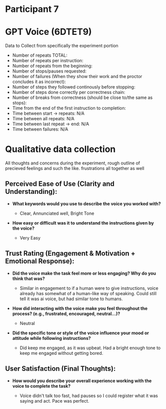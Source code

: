 # Participant 7

# GPT Voice (6DTET9)

Data to Collect from specifically the experiment portion

- Number of repeats TOTAL:
- Number of repeats per instruction:
- Number of repeats from the beginning:
- Number of stops/pauses requested:
- Number of failures (When they show their work and the proctor concludes it as incorrect):
- Number of steps they followed continously before stopping:
- Number of steps done correctly per correctness chain:
- Number of breaks from correctness (should be close to/the same as stops):
- Time from the end of the first instruction to completion:
- Time between start -> repeats: N/A
- Time between all repeats: N/A
- Time between last repeat -> end: N/A
- Time between failures: N/A

# Qualitative data collection

All thoughts and concerns during the experiment, rough outline of precieved feelings and such the like.
frustrations all together as well

## Perceived Ease of Use (Clarity and Understanding):

- **What keywords would you use to describe the voice you worked with?**

  - Clear, Annunciated well, Bright Tone

- **How easy or difficult was it to understand the instructions given by the voice?**

  - Very Easy

## Trust Rating (Engagement & Motivation + Emotional Response):

- **Did the voice make the task feel more or less engaging? Why do you think that was?**

  - Similar in engagement to if a human were to give instructions, voice already has somewhat of a human-like way of speaking. Could still tell it was ai voice, but had similar tone to humans.

- **How did interacting with the voice make you feel throughout the process? (e.g., frustrated, encouraged, neutral…)?**

  - Neutral

- **Did the specific tone or style of the voice influence your mood or attitude while following instructions?**

  - Did keep me engaged, as it was upbeat. Had a bright enough tone to keep me engaged without getting bored.

## User Satisfaction (Final Thoughts):

- **How would you describe your overall experience working with the voice to complete the task?**

  - Voice didn't talk too fast, had pauses so I could register what it was saying and act. Pace was perfect.
